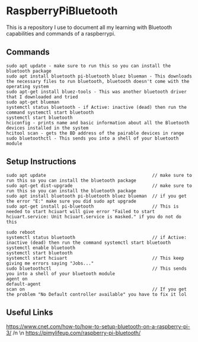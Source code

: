 # RaspberryPiBluetooth
This is a repository I use to document all my learning with Bluetooth capabilities and commands of a raspberrypi.


## Commands
 ```
 sudo apt update - make sure to run this so you can install the bluetooth package
 sudo apt install bluetooth pi-bluetooth bluez blueman - This downloads the necessary files to run bluetooth, bluetooth doesn't come with the operating system
 sudo apt-get install bluez-tools - This was another bluetooth driver that I downloaded and tried
 sudo apt-get blueman
 systemctl status bluetooth - if Active: inactive (dead) then run the command systemctl start bluetooth
 systemctl start bluetooth
 hciconfig - prints name and basic information about all the Bluetooth devices installed in the system
 hcitool scan - gets the BD address of the pairable devices in range
 sudo bluetoothctl - This sends you into a shell of your bluetooth module
 ```
## Setup Instructions
```
sudo apt update                                        // make sure to run this so you can install the bluetooth package
sudo apt-get dist-upgrade                              // make sure to run this so you can install the bluetooth package
sudo apt install bluetooth pi-bluetooth bluez blueman  // if you get the error "E:" make sure you did sudo apt upgrade
sudo apt-get install pi-bluetooth                      // This is needed to start hciuart will give error "Failed to start hciuart.service: Unit hciuart.service is masked." if you do not do this

sudo reboot
systemctl status bluetooth                             // if Active: inactive (dead) then run the command systemctl start bluetooth
systemctl enable bluetooth
systemctl start bluetooth
systemctl start hciuart                                // This keep giving me errors saying "Jobs..." 
sudo bluetoothctl                                      // This sends you into a shell of your bluetooth module
agent on
default-agent
scan on                                                // If you get the problem "No Default controller available" you have to fix it lol
```
## Useful Links

https://www.cnet.com/how-to/how-to-setup-bluetooth-on-a-raspberry-pi-3/   /n \n
https://pimylifeup.com/raspberry-pi-bluetooth/

